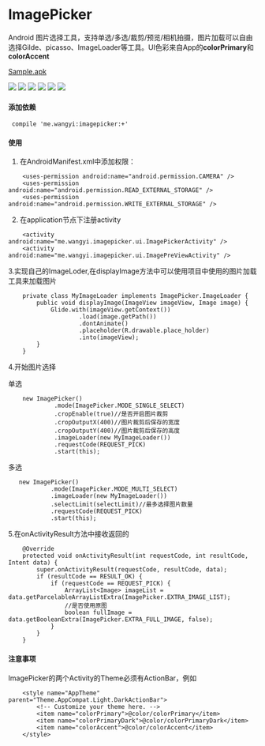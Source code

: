 # ImagePicker
Android 图片选择工具，支持单选/多选/裁剪/预览/相机拍摄，图片加载可以自由选择Gilde、picasso、ImageLoader等工具。UI色彩来自App的**colorPrimary**和**colorAccent**

[Sample.apk](/demo/sample-debug.apk)

![](/screenshots/20170518151420.png)
![](/screenshots/20170518151409.png)
![](/screenshots/20170518151427.png)
![](/screenshots/20170518151821.png)
![](/screenshots/20170518151433.png)
![](/screenshots/20170518151437.png)

#### 添加依赖
~~~
 compile 'me.wangyi:imagepicker:+'
~~~
#### 使用
1. 在AndroidManifest.xml中添加权限：
~~~
    <uses-permission android:name="android.permission.CAMERA" />
    <uses-permission android:name="android.permission.READ_EXTERNAL_STORAGE" />
    <uses-permission android:name="android.permission.WRITE_EXTERNAL_STORAGE" />
~~~
2. 在application节点下注册activity
~~~
    <activity android:name="me.wangyi.imagepicker.ui.ImagePickerActivity" />
    <activity android:name="me.wangyi.imagepicker.ui.ImagePreViewActivity" />
~~~
3.实现自己的ImageLoder,在displayImage方法中可以使用项目中使用的图片加载工具来加载图片
~~~
    private class MyImageLoader implements ImagePicker.ImageLoader {
        public void displayImage(ImageView imageView, Image image) {
            Glide.with(imageView.getContext())
                    .load(image.getPath())
                    .dontAnimate()
                    .placeholder(R.drawable.place_holder)
                    .into(imageView);
        }
    }
~~~
4.开始图片选择

单选
~~~
    new ImagePicker()
             .mode(ImagePicker.MODE_SINGLE_SELECT)
             .cropEnable(true)//是否开启图片裁剪
             .cropOutputX(400)//图片裁剪后保存的宽度
             .cropOutputY(400)//图片裁剪后保存的高度
             .imageLoader(new MyImageLoader())
             .requestCode(REQUEST_PICK)
             .start(this);
~~~
多选
~~~
   new ImagePicker()
            .mode(ImagePicker.MODE_MULTI_SELECT)
            .imageLoader(new MyImageLoader())
            .selectLimit(selectLimit)//最多选择图片数量
            .requestCode(REQUEST_PICK)
            .start(this);
~~~
5.在onActivityResult方法中接收返回的
~~~
    @Override
    protected void onActivityResult(int requestCode, int resultCode, Intent data) {
        super.onActivityResult(requestCode, resultCode, data);
        if (resultCode == RESULT_OK) {
            if (requestCode == REQUEST_PICK) {
                ArrayList<Image> imageList = data.getParcelableArrayListExtra(ImagePicker.EXTRA_IMAGE_LIST);
                //是否使用原图
                boolean fullImage = data.getBooleanExtra(ImagePicker.EXTRA_FULL_IMAGE, false);
            }
        }
    }
~~~
#### 注意事项
ImagePicker的两个Activity的Theme必须有ActionBar，例如
~~~
    <style name="AppTheme" parent="Theme.AppCompat.Light.DarkActionBar">
        <!-- Customize your theme here. -->
        <item name="colorPrimary">@color/colorPrimary</item>
        <item name="colorPrimaryDark">@color/colorPrimaryDark</item>
        <item name="colorAccent">@color/colorAccent</item>
    </style>
~~~
